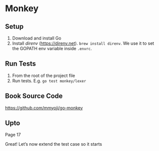 # Monkey

## Setup
1. Download and install Go
2. Install *direnv* (https://direnv.net). ```brew install direnv```. We use it to set the GOPATH env variable inside ```.envrc```.

## Run Tests
1. From the root of the project file
2. Run tests. E.g. ```go test monkey/lexer```

## Book Source Code

https://github.com/mmyoji/go-monkey


## Upto
Page 17

Great! Let’s now extend the test case so it starts
